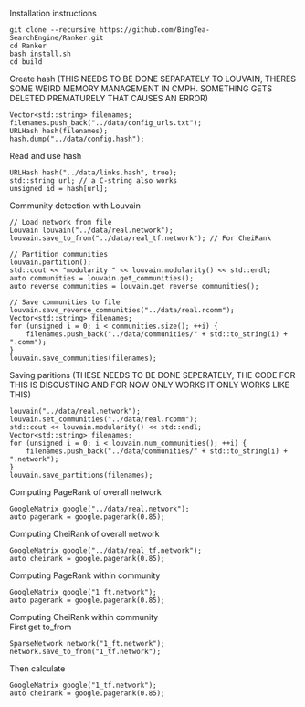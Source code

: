 Installation instructions
```
git clone --recursive https://github.com/BingTea-SearchEngine/Ranker.git
cd Ranker
bash install.sh
cd build
```

Create hash (THIS NEEDS TO BE DONE SEPARATELY TO LOUVAIN, THERES SOME WEIRD
MEMORY MANAGEMENT IN CMPH. SOMETHING GETS DELETED PREMATURELY THAT
CAUSES AN ERROR)
```
Vector<std::string> filenames;
filenames.push_back("../data/config_urls.txt");
URLHash hash(filenames);
hash.dump("../data/config.hash");
```
Read and use hash
```
URLHash hash("../data/links.hash", true);
std::string url; // a C-string also works
unsigned id = hash[url];
```

Community detection with Louvain
```
// Load network from file
Louvain louvain("../data/real.network");
louvain.save_to_from("../data/real_tf.network"); // For CheiRank

// Partition communities
louvain.partition();
std::cout << "modularity " << louvain.modularity() << std::endl;
auto communities = louvain.get_communities();
auto reverse_communities = louvain.get_reverse_communities();

// Save communities to file
louvain.save_reverse_communities("../data/real.rcomm");
Vector<std::string> filenames;
for (unsigned i = 0; i < communities.size(); ++i) {
    filenames.push_back("../data/communities/" + std::to_string(i) + ".comm");
}
louvain.save_communities(filenames);
```

Saving paritions (THESE NEEDS TO BE DONE SEPERATELY, THE CODE FOR THIS
IS DISGUSTING AND FOR NOW ONLY WORKS IT ONLY WORKS LIKE THIS)
```
louvain("../data/real.network");
louvain.set_communities("../data/real.rcomm");
std::cout << louvain.modularity() << std::endl;
Vector<std::string> filenames;
for (unsigned i = 0; i < louvain.num_communities(); ++i) {
    filenames.push_back("../data/communities/" + std::to_string(i) + ".network");
}
louvain.save_partitions(filenames);
```

Computing PageRank of overall network
```
GoogleMatrix google("../data/real.network");
auto pagerank = google.pagerank(0.85);
```

Computing CheiRank of overall network
```
GoogleMatrix google("../data/real_tf.network");
auto cheirank = google.pagerank(0.85);
```

Computing PageRank within community
```
GoogleMatrix google("1_ft.network");
auto pagerank = google.pagerank(0.85);
```

Computing CheiRank within community\
First get to_from
```
SparseNetwork network("1_ft.network");
network.save_to_from("1_tf.network");
```
Then calculate
```
GoogleMatrix google("1_tf.network");
auto cheirank = google.pagerank(0.85);
```
